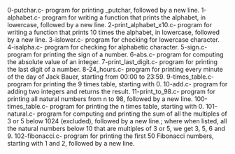 0-putchar.c- program for printing _putchar, followed by a new line.
1-alphabet.c- program for writing  a function that prints the alphabet, in lowercase, followed by a new line.
2-print_alphabet_x10.c- program for writing a function that prints 10 times the alphabet, in lowercase, followed by a new line.
3-islower.c- program for checking for lowercase character.
4-isalpha.c- program for checking for alphabetic character.
5-sign.c- program for printing the sign of a number.
6-abs.c- program for computing the absolute value of an integer.
7-print_last_digit.c- program for printing the last digit of a number.
8-24_hours.c- program for printing every minute of the day of Jack Bauer, starting from 00:00 to 23:59.
9-times_table.c- program for printing the 9 times table, starting with 0.
10-add.c- program for adding two integers and returns the result.
11-print_to_98.c- program for printing all natural numbers from n to 98, followed by a new line.
100-times_table.c- program for printing the n times table, starting with 0.
101-natural.c- program for computing and printing the sum of all the multiples of 3 or 5 below 1024 (excluded), followed by a new line.; where when listed,  all the natural numbers below 10 that are multiples of 3 or 5, we get 3, 5, 6 and 9.
102-fibonacci.c- program for printing the first 50 Fibonacci numbers, starting with 1 and 2, followed by a new line.
